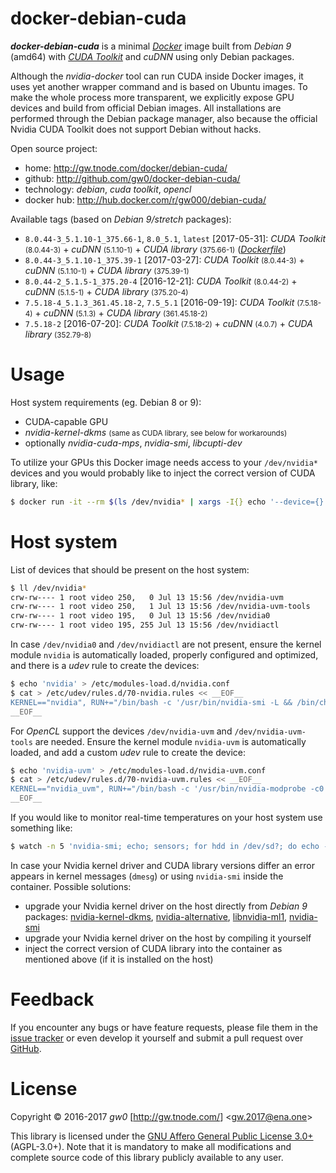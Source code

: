 docker-debian-cuda
==================

***docker-debian-cuda*** is a minimal [*Docker*](http://www.docker.com/) image built from *Debian 9* (amd64) with [*CUDA Toolkit*](http://developer.nvidia.com/cuda-toolkit) and *cuDNN* using only Debian packages.

Although the *nvidia-docker* tool can run CUDA inside Docker images, it uses yet another wrapper command and is based on Ubuntu images. To make the whole process more transparent, we explicitly expose GPU devices and build from official Debian images. All installations are performed through the Debian package manager, also because the official Nvidia CUDA Toolkit does not support Debian without hacks.

Open source project:

- <i class="fa fa-fw fa-home"></i> home: <http://gw.tnode.com/docker/debian-cuda/>
- <i class="fa fa-fw fa-github-square"></i> github: <http://github.com/gw0/docker-debian-cuda/>
- <i class="fa fa-fw fa-laptop"></i> technology: *debian*, *cuda toolkit*, *opencl*
- <i class="fa fa-fw fa-database"></i> docker hub: <http://hub.docker.com/r/gw000/debian-cuda/>

Available tags (based on *Debian 9/stretch* packages):

- `8.0.44-3_5.1.10-1_375.66-1`, `8.0_5.1`, `latest` [2017-05-31]: *CUDA Toolkit* <small>(8.0.44-3)</small> + *cuDNN* <small>(5.1.10-1)</small> + *CUDA library* <small>(375.66-1)</small> ([*Dockerfile*](http://github.com/gw0/docker-debian-cuda/blob/master/Dockerfile))
- `8.0.44-3_5.1.10-1_375.39-1` [2017-03-27]: *CUDA Toolkit* <small>(8.0.44-3)</small> + *cuDNN* <small>(5.1.10-1)</small> + *CUDA library* <small>(375.39-1)</small>
- `8.0.44-2_5.1.5-1_375.20-4` [2016-12-21]: *CUDA Toolkit* <small>(8.0.44-2)</small> + *cuDNN* <small>(5.1.5-1)</small> + *CUDA library* <small>(375.20-4)</small>
- `7.5.18-4_5.1.3_361.45.18-2`, `7.5_5.1` [2016-09-19]: *CUDA Toolkit* <small>(7.5.18-4)</small> + *cuDNN* <small>(5.1.3)</small> + *CUDA library* <small>(361.45.18-2)</small>
- `7.5.18-2` [2016-07-20]: *CUDA Toolkit* <small>(7.5.18-2)</small> + *cuDNN* <small>(4.0.7)</small> + *CUDA library* <small>(352.79-8)</small>


Usage
=====

Host system requirements (eg. Debian 8 or 9):

- CUDA-capable GPU
- *nvidia-kernel-dkms* <small>(same as CUDA library, see below for workarounds)</small>
- optionally *nvidia-cuda-mps*, *nvidia-smi*, *libcupti-dev*

To utilize your GPUs this Docker image needs access to your `/dev/nvidia*` devices and you would probably like to inject the correct version of CUDA library, like:

```bash
$ docker run -it --rm $(ls /dev/nvidia* | xargs -I{} echo '--device={}') $(ls /usr/lib/x86_64-linux-gnu/{libcuda,libnvidia}* | xargs -I{} echo '-v {}:{}:ro') gw000/debian-cuda
```


Host system
===========

List of devices that should be present on the host system:

```bash
$ ll /dev/nvidia*
crw-rw---- 1 root video 250,   0 Jul 13 15:56 /dev/nvidia-uvm
crw-rw---- 1 root video 250,   1 Jul 13 15:56 /dev/nvidia-uvm-tools
crw-rw---- 1 root video 195,   0 Jul 13 15:56 /dev/nvidia0
crw-rw---- 1 root video 195, 255 Jul 13 15:56 /dev/nvidiactl
```

In case `/dev/nvidia0` and `/dev/nvidiactl` are not present, ensure the kernel module `nvidia` is automatically loaded, properly configured and optimized, and there is a *udev* rule to create the devices:

```bash
$ echo 'nvidia' > /etc/modules-load.d/nvidia.conf
$ cat > /etc/udev/rules.d/70-nvidia.rules << __EOF__
KERNEL=="nvidia", RUN+="/bin/bash -c '/usr/bin/nvidia-smi -L && /bin/chmod 0660 /dev/nvidia* && /bin/chgrp video /dev/nvidia*'"
__EOF__
```

For *OpenCL* support the devices `/dev/nvidia-uvm` and `/dev/nvidia-uvm-tools` are needed. Ensure the kernel module `nvidia-uvm` is automatically loaded, and add a custom *udev* rule to create the device:

```bash
$ echo 'nvidia-uvm' > /etc/modules-load.d/nvidia-uvm.conf
$ cat > /etc/udev/rules.d/70-nvidia-uvm.rules << __EOF__
KERNEL=="nvidia_uvm", RUN+="/bin/bash -c '/usr/bin/nvidia-modprobe -c0 -u && /bin/chmod 0660 /dev/nvidia-uvm* && /bin/chgrp video /dev/nvidia-uvm*'"
__EOF__
```

If you would like to monitor real-time temperatures on your host system use something like:

```bash
$ watch -n 5 'nvidia-smi; echo; sensors; for hdd in /dev/sd?; do echo -n "$hdd  "; smartctl -A $hdd | grep Temperature_Celsius; done'
```

In case your Nvidia kernel driver and CUDA library versions differ an error appears in kernel messages (`dmesg`) or using `nvidia-smi` inside the container. Possible solutions:

- upgrade your Nvidia kernel driver on the host directly from *Debian 9* packages: [nvidia-kernel-dkms](https://packages.debian.org/stretch/amd64/nvidia-kernel-dkms), [nvidia-alternative](https://packages.debian.org/stretch/amd64/nvidia-alternative), [libnvidia-ml1](https://packages.debian.org/stretch/amd64/libnvidia-ml1), [nvidia-smi](https://packages.debian.org/stretch/amd64/nvidia-smi)
- upgrade your Nvidia kernel driver on the host by compiling it yourself
- inject the correct version of CUDA library into the container as mentioned above (if it is installed on the host)


Feedback
========

If you encounter any bugs or have feature requests, please file them in the [issue tracker](http://github.com/gw0/docker-debian-cuda/issues/) or even develop it yourself and submit a pull request over [GitHub](http://github.com/gw0/docker-debian-cuda/).


License
=======

Copyright &copy; 2016-2017 *gw0* [<http://gw.tnode.com/>] &lt;<gw.2017@ena.one>&gt;

This library is licensed under the [GNU Affero General Public License 3.0+](LICENSE_AGPL-3.0.txt) (AGPL-3.0+). Note that it is mandatory to make all modifications and complete source code of this library publicly available to any user.
